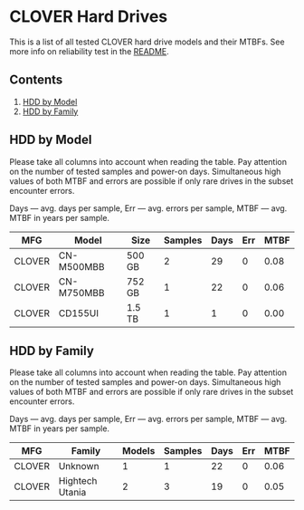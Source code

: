CLOVER Hard Drives
==================

This is a list of all tested CLOVER hard drive models and their MTBFs. See more
info on reliability test in the [README](https://github.com/linuxhw/SMART).

Contents
--------

1. [ HDD by Model  ](#hdd-by-model)
2. [ HDD by Family ](#hdd-by-family)

HDD by Model
------------

Please take all columns into account when reading the table. Pay attention on the
number of tested samples and power-on days. Simultaneous high values of both MTBF
and errors are possible if only rare drives in the subset encounter errors.

Days — avg. days per sample,
Err  — avg. errors per sample,
MTBF — avg. MTBF in years per sample.

| MFG       | Model              | Size   | Samples | Days  | Err   | MTBF   |
|-----------|--------------------|--------|---------|-------|-------|--------|
| CLOVER    | CN-M500MBB         | 500 GB | 2       | 29    | 0     | 0.08   |
| CLOVER    | CN-M750MBB         | 752 GB | 1       | 22    | 0     | 0.06   |
| CLOVER    | CD155UI            | 1.5 TB | 1       | 1     | 0     | 0.00   |

HDD by Family
-------------

Please take all columns into account when reading the table. Pay attention on the
number of tested samples and power-on days. Simultaneous high values of both MTBF
and errors are possible if only rare drives in the subset encounter errors.

Days — avg. days per sample,
Err  — avg. errors per sample,
MTBF — avg. MTBF in years per sample.

| MFG       | Family                 | Models | Samples | Days  | Err   | MTBF   |
|-----------|------------------------|--------|---------|-------|-------|--------|
| CLOVER    | Unknown                | 1      | 1       | 22    | 0     | 0.06   |
| CLOVER    | Hightech Utania        | 2      | 3       | 19    | 0     | 0.05   |
